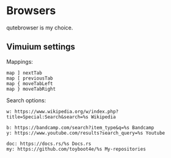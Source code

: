 # Browsers

qutebrowser is my choice.

## Vimuium settings

Mappings:

```
map ] nextTab
map [ previousTab
map { moveTabLeft
map } moveTabRight
```

Search options:

```
w: https://www.wikipedia.org/w/index.php?title=Special:Search&search=%s Wikipedia

b: https://bandcamp.com/search?item_type&q=%s Bandcamp
y: https://www.youtube.com/results?search_query=%s Youtube

doc: https://docs.rs/%s Docs.rs
my: https://github.com/toyboot4e/%s My-repositories
```

